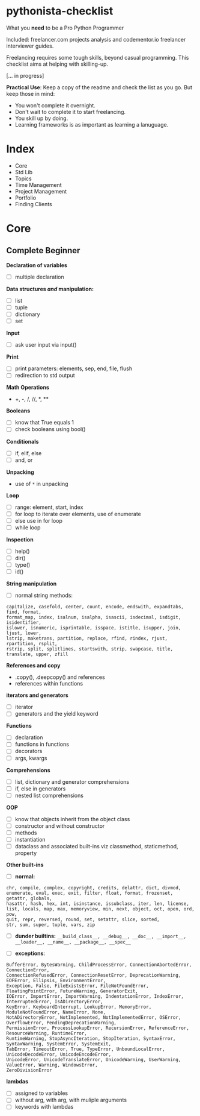 # pythonista-checklist
What you **need** to be a Pro Python Programmer

Included: freelancer.com projects analysis and codementor.io freelancer interviewer guides.

Freelancing requires some tough skills, beyond casual programming. This checklist aims at helping with skilling-up.

[... in progress] 

**Practical Use**: Keep a copy of the readme and check the list as you go. But keep those in mind:
- You won't complete it overnight.
- Don't wait to complete it to start freelancing.
- You skill up by doing.
- Learning frameworks is as important as learning a lanuguage.

# Index

- Core
- Std Lib
- Topics
- Time Management
- Project Management
- Portfolio
- Finding Clients

# Core

## Complete Beginner
**Declaration of variables**
- [ ] multiple declaration

**Data structures _and_ manipulation:**
- [ ] list
- [ ] tuple
- [ ] dictionary
- [ ] set

**Input**
- [ ] ask user input via input()

**Print**
- [ ] print parameters: elements, sep, end, file, flush
- [ ] redirection to std output

**Math Operations**
- +, -, /, //, *, **

**Booleans**
- [ ] know that True equals 1
- [ ] check booleans using bool()

**Conditionals**
- [ ] if, elif, else
- [ ] and, or

**Unpacking**
- use of ```*``` in unpacking

**Loop**
- [ ] range: element, start, index
- [ ] for loop to iterate over elements, use of enumerate
- [ ] else use in for loop
- [ ] while loop

**Inspection**
- [ ] help()
- [ ] dir()
- [ ] type()
- [ ] id()

**String manipulation**
- [ ] normal string methods: 
```
capitalize, casefold, center, count, encode, endswith, expandtabs, find, format, 
format_map, index, isalnum, isalpha, isascii, isdecimal, isdigit, isidentifier, 
islower, isnumeric, isprintable, isspace, istitle, isupper, join, ljust, lower, 
lstrip, maketrans, partition, replace, rfind, rindex, rjust, rpartition, rsplit, 
rstrip, split, splitlines, startswith, strip, swapcase, title, translate, upper, zfill
```


**References and copy**
- .copy(), .deepcopy() and references
- references within functions

**iterators and generators**
- [ ] iterator
- [ ] generators and the yield keyword

**Functions**
- [ ] declaration
- [ ] functions in functions
- [ ] decorators
- [ ] args, kwargs

**Comprehensions**
- [ ] list, dictionary and generator comprehensions
- [ ] if, else in generators
- [ ] nested list comprehensions

**OOP**
- [ ] know that objects inherit from the object class
- [ ] constructor and without constructor
- [ ] methods
- [ ] instantiation
- [ ] dataclass and associated built-ins viz classmethod, staticmethod, property

**Other built-ins**
- [ ] **normal:** 
```abs, all, any, ascii, bin, breakpoint, bytearray, bytes, callable, 
chr, compile, complex, copyright, credits, delattr, dict, divmod, 
enumerate, eval, exec, exit, filter, float, format, frozenset, getattr, globals, 
hasattr, hash, hex, int, isinstance, issubclass, iter, len, license, 
list, locals, map, max, memoryview, min, next, object, oct, open, ord, pow, 
quit, repr, reversed, round, set, setattr, slice, sorted, 
str, sum, super, tuple, vars, zip
```
- [ ] **dunder builtins:** ```__build_class__, __debug__, __doc__, __import__, __loader__, __name__, __package__, __spec__```

- [ ] **exceptions**: 
```ArithmeticError, AssertionError, AttributeError, BaseException, BlockingIOError, BrokenPipeError, 
BufferError, BytesWarning, ChildProcessError, ConnectionAbortedError, ConnectionError, 
ConnectionRefusedError, ConnectionResetError, DeprecationWarning, EOFError, Ellipsis, EnvironmentError, 
Exception, False, FileExistsError, FileNotFoundError, FloatingPointError, FutureWarning, GeneratorExit, 
IOError, ImportError, ImportWarning, IndentationError, IndexError, InterruptedError, IsADirectoryError,
KeyError, KeyboardInterrupt, LookupError, MemoryError, ModuleNotFoundError, NameError, None, 
NotADirectoryError, NotImplemented, NotImplementedError, OSError, OverflowError, PendingDeprecationWarning, 
PermissionError, ProcessLookupError, RecursionError, ReferenceError, ResourceWarning, RuntimeError, 
RuntimeWarning, StopAsyncIteration, StopIteration, SyntaxError, SyntaxWarning, SystemError, SystemExit, 
TabError, TimeoutError, True, TypeError, UnboundLocalError, UnicodeDecodeError, UnicodeEncodeError, 
UnicodeError, UnicodeTranslateError, UnicodeWarning, UserWarning, ValueError, Warning, WindowsError, 
ZeroDivisionError
```

**lambdas**
- [ ] assigned to variables
- [ ] without arg, with arg, with muliple arguments
- [ ] keywords with lambdas
